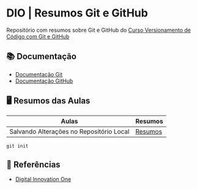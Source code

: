 # DIO | Resumos Git e GitHub

Repositório com resumos sobre Git e GitHub do [Curso Versionamento de Código com Git e GitHub](https://web.dio.me/course/versionamento-de-codigo-com-git-e-github/learning/fdd8de7d-083d-4f9e-a98a-abeb7c14fed9/)


## 📚 Documentação

- [Documentação Git](http://git-scm.com/doc)
- [Documentação GitHub](http://docs.github.com/)

## 🖥 Resumos das Aulas 

| Aulas | Resumos |
| ------|----------|
|Salvando Alterações no Repositório Local | [Resumos]() |

```
git init
```

## 🔎 Referências
- [Digital Innovation One]()